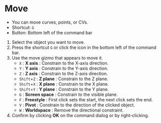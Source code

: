 # Move

- You can move curves, points, or CVs.
- Shortcut: `G`
- Button: Bottom left of the command bar

1. Select the object you want to move.
2. Press the shortcut `G` or click the icon in the bottom left of the command bar.
3. Use the move gizmo that appears to move it.
   - `X` : **X axis** : Constrain to the X-axis direction.
   - `Y` : **Y axis** : Constrain to the Y-axis direction.
   - `Z` : **Z axis** : Constrain to the Z-axis direction.
   - `Shift`+`Z` : **Z plane** : Constrain to the Z plane.
   - `Shift`+`X` : **X plane** : Constrain to the X plane.
   - `Shift`+`Y` : **Y plane** : Constrain to the Y plane.
   - `G` : **Screen space** : Constrain to the visible plane.
   - `F` : **Freestyle** : First click sets the start, the next click sets the end.
   - `V` : **Pivot** : Constrain to the direction of the clicked object.
   - `W` : **Worldspace** : Remove the directional constraint.
4. Confirm by clicking **OK** on the command dialog or by right-clicking.


